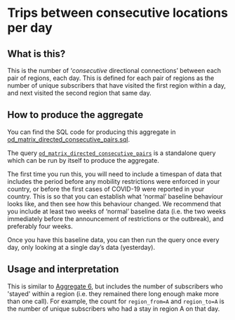 # Trips between consecutive locations per day

## What is this?

This is the number of ‘_consecutive_ directional connections’ between each pair of regions, each day. This is defined for each pair of regions as the number of unique subscribers that have visited the first region within a day, and next visited the second region that same day.

## How to produce the aggregate

You can find the SQL code for producing this aggregate in [od_matrix_directed_consecutive_pairs.sql](od_matrix_directed_consecutive_pairs.sql).

The query [`od_matrix_directed_consecutive_pairs`](od_matrix_directed_consecutive_pairs.sql#L5-30) is a standalone query which can be run by itself to produce the aggregate.

The first time you run this, you will need to include a timespan of data that includes the period before any mobility restrictions were enforced in your country, or before the first cases of COVID-19 were reported in your country. This is so that you can establish what ‘normal’ baseline behaviour looks like, and then see how this behaviour changed. We recommend that you include at least two weeks of ‘normal’ baseline data (i.e. the two weeks immediately before the announcement of restrictions or the outbreak), and preferably four weeks.

Once you have this baseline data, you can then run the query once every day, only looking at a single day’s data (yesterday).

## Usage and interpretation

This is similar to [Aggregate 6](aggregate_6.md), but includes the number of subscribers who 'stayed' within a region (i.e. they remained there long enough make more than one call). For example, the count for `region_from=A` and `region_to=A` is the number of unique subscribers who had a stay in region A on that day.
